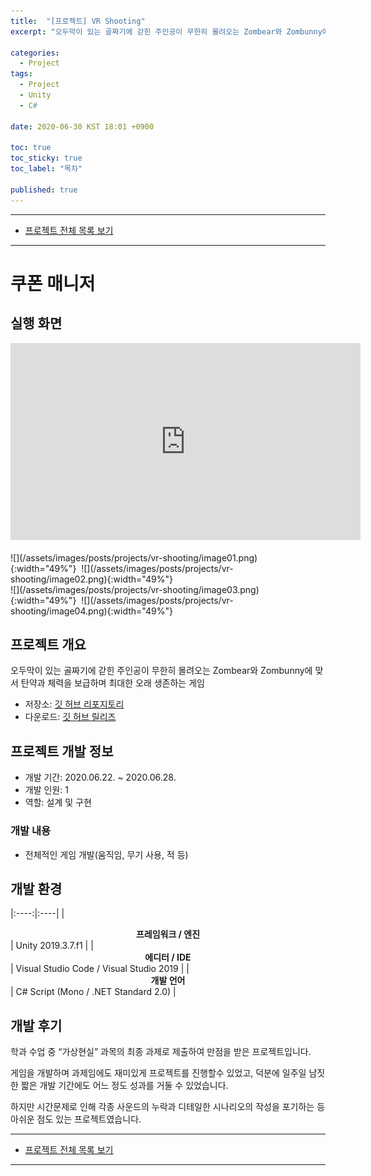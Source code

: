 ```yaml
---
title:  "[프로젝트] VR Shooting"
excerpt: "오두막이 있는 골짜기에 갇힌 주인공이 무한히 몰려오는 Zombear와 Zombunny에 맞서 탄약과 체력을 보급하며 최대한 오래 생존하는 게임"

categories:
  - Project
tags:
  - Project
  - Unity
  - C#

date: 2020-06-30 KST 18:01 +0900

toc: true
toc_sticky: true
toc_label: "목차"

published: true
---
```


- - -

 - [프로젝트 전체 목록 보기](/projects)

- - -

# 쿠폰 매니저

## 실행 화면

<iframe width="560" height="315" src="https://www.youtube.com/embed/Us9bC9YpRXM" frameborder="0" allow="accelerometer; autoplay; encrypted-media; gyroscope; picture-in-picture" allowfullscreen></iframe>
<br/><br/>
![](/assets/images/posts/projects/vr-shooting/image01.png){:width="49%"}&nbsp;
![](/assets/images/posts/projects/vr-shooting/image02.png){:width="49%"}&nbsp;
<br/>
![](/assets/images/posts/projects/vr-shooting/image03.png){:width="49%"}&nbsp;
![](/assets/images/posts/projects/vr-shooting/image04.png){:width="49%"}&nbsp;

## 프로젝트 개요

오두막이 있는 골짜기에 갇힌 주인공이 무한히 몰려오는 Zombear와 Zombunny에 맞서 탄약과 체력을 보급하며 최대한 오래 생존하는 게임

 - 저장소: [깃 허브 리포지토리](https://github.com/NeoMindStd/GNU-VR)
 - 다운로드: [깃 허브 릴리즈](https://github.com/NeoMindStd/GNU-VR/releases/download/v1.0/VRShooting.zip)

## 프로젝트 개발 정보

 - 개발 기간: 2020.06.22. ~ 2020.06.28.
 - 개발 인원: 1
 - 역할: 설계 및 구현

### 개발 내용

 - 전체적인 게임 개발(움직임, 무기 사용, 적 등)

## 개발 환경

|:----:|:----|
| **<center>프레임워크 / 엔진</center>** | Unity 2019.3.7.f1 <DX11> |
| **<center>에디터 / IDE</center>** | Visual Studio Code / Visual Studio 2019 |
| **<center>개발 언어</center>** | C# Script (Mono / .NET Standard 2.0) |

## 개발 후기

학과 수업 중 “가상현실” 과목의 최종 과제로 제출하여 만점을 받은 프로젝트입니다. 

게임을 개발하며 과제임에도 재미있게 프로젝트를 진행할수 있었고, 덕분에 일주일 남짓한 짧은 개발 기간에도 어느 정도 성과를 거둘 수 있었습니다. 

하지만 시간문제로 인해 각종 사운드의 누락과 디테일한 시나리오의 작성을 포기하는 등 아쉬운 점도 있는 프로젝트였습니다.

- - -

 - [프로젝트 전체 목록 보기](/projects)

- - -